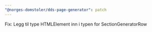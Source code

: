 ```yaml
---
"@norges-domstoler/dds-page-generator": patch
---
```


Fix: Legg til type HTMLElement inn i typen for SectionGeneratorRow
